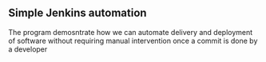 ## Simple Jenkins automation
The program demosntrate how we can automate delivery and deployment of software without requiring manual intervention once a commit is done by a developer
